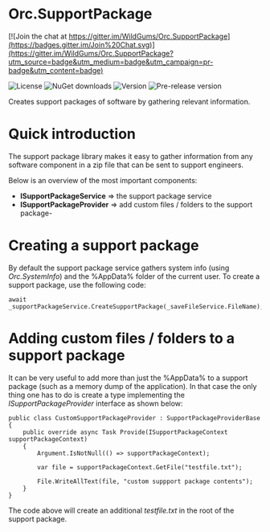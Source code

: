 # Orc.SupportPackage

[![Join the chat at https://gitter.im/WildGums/Orc.SupportPackage](https://badges.gitter.im/Join%20Chat.svg)](https://gitter.im/WildGums/Orc.SupportPackage?utm_source=badge&utm_medium=badge&utm_campaign=pr-badge&utm_content=badge)

![License](https://img.shields.io/github/license/wildgums/orc.supportpackage.svg)
![NuGet downloads](https://img.shields.io/nuget/dt/orc.supportpackage.svg)
![Version](https://img.shields.io/nuget/v/orc.supportpackage.svg)
![Pre-release version](https://img.shields.io/nuget/vpre/orc.supportpackage.svg)

Creates support packages of software by gathering relevant information.

# Quick introduction

The support package library makes it easy to gather information from any software component in a zip file that can be sent to support engineers.

Below is an overview of the most important components:

- **ISupportPackageService** => the support package service
- **ISupportPackageProvider** => add custom files / folders to the support package- 

# Creating a support package

By default the support package service gathers system info (using *Orc.SystemInfo*) and the %AppData% folder of the current user. To create a support package, use the following code:

	await _supportPackageService.CreateSupportPackage(_saveFileService.FileName);

# Adding custom files / folders to a support package

It can be very useful to add more than just the %AppData% to a support package (such as a memory dump of the application). In that case the only thing one has to do is create a type implementing the *ISupportPackageProvider* interface as shown below:

    public class CustomSupportPackageProvider : SupportPackageProviderBase
    {
        public override async Task Provide(ISupportPackageContext supportPackageContext)
        {
            Argument.IsNotNull(() => supportPackageContext);

            var file = supportPackageContext.GetFile("testfile.txt");
            
            File.WriteAllText(file, "custom suppport package contents");
        }
    }

The code above will create an additional *testfile.txt* in the root of the support package.
